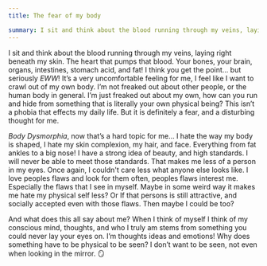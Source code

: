 ```yaml
---
title: The fear of my body

summary: I sit and think about the blood running through my veins, laying right beneath my skin. The heart that pumps that blood. Your bones, your brain, organs, intestines, stomach acid, and fat!
---
```


I sit and think about the blood running through my veins, laying right beneath my skin. The heart that pumps that blood. Your bones, your brain, organs, intestines, stomach acid, and fat! I think you get the point... but seriously *EWW*!  It’s a very uncomfortable feeling for me, I feel like I want to crawl out of my own body. I’m not freaked out about other people, or the human body in general. I’m just freaked out about my own, how can you run and hide from something that is literally your own physical being? This isn’t a phobia that effects my daily life. But it is definitely a fear, and a disturbing thought for me.


*Body Dysmorphia*, now that’s a hard topic for me… I hate the way my body is shaped, I hate my skin complexion, my hair,  and face. Everything from fat ankles to a big nose! I have a strong idea of beauty, and high standards. I will never be able to meet those standards. That makes me less of a person in my eyes.  Once again, I couldn't care less what anyone else looks like. I love peoples flaws and look for them often, peoples flaws interest me. Especially the flaws that I see in myself. Maybe in some weird way it makes me hate my physical self less? Or If that persons is still attractive, and socially accepted even with those flaws. Then maybe I could be too? 

And what does this all say about me? When I think of myself I think of my conscious mind, thoughts, and who I truly am stems from something you could never lay your eyes on. I’m thoughts ideas and emotions! Why does something have to be physical to be seen? I don’t want to be seen, not even when looking in the mirror. 🪞 
